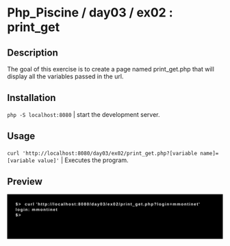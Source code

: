 # Php_Piscine / day03 / ex02 : print_get

## Description
The goal of this exercise is to create a page named print_get.php that will display all the variables passed in the url.

## Installation
`php -S localhost:8080` | start the development server.

## Usage
`curl 'http://localhost:8080/day03/ex02/print_get.php?[variable name]=[variable value]'` | Executes the program.

## Preview
<img src="../../resources/images/get.png" width="1200">
